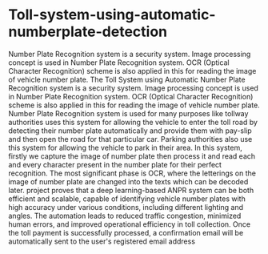 # Toll-system-using-automatic-numberplate-detection
Number Plate Recognition system is a security system. Image processing concept is used in Number Plate Recognition system. OCR (Optical Character Recognition) scheme is also applied in this for reading the image of vehicle number plate. The Toll System using Automatic Number Plate Recognition system is a security system. Image processing concept is used in Number Plate Recognition system. OCR (Optical Character Recognition) scheme is also applied in this for reading the image of vehicle number plate. Number Plate Recognition system is used for many purposes like tollway authorities uses this system for allowing the vehicle to enter the toll road by detecting their number plate automatically and provide them with pay-slip and then open the road for that particular car. Parking authorities also use this system for allowing the vehicle to park in their area. In this system, firstly we capture the image of number plate then process it and read each and every character present in the number plate for their perfect recognition. The most significant phase is OCR, where the letterings on the image of number plate are changed into the texts which can be decoded later. project proves that a deep learning-based ANPR system can be both efficient and scalable, capable of identifying vehicle number plates with high accuracy under various conditions, including different lighting and angles. The automation leads to reduced traffic congestion, minimized human errors, and improved operational efficiency in toll collection. Once the toll payment is successfully processed, a confirmation email will be automatically sent to the user's registered email address
